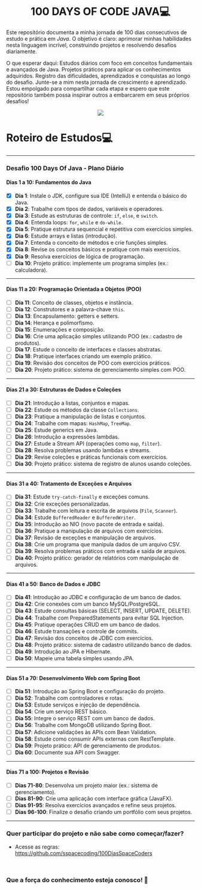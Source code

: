 

<h1 align="center">100 DAYS OF CODE JAVA💻 </h1>

Este repositório documenta a minha jornada de 100 dias consecutivos de estudo e prática em <em>Java</em>. O objetivo é claro: aprimorar minhas habilidades nesta linguagem incrível, construindo projetos e resolvendo desafios diariamente.

O que esperar daqui:
Estudos diários com foco em conceitos fundamentais e avançados de Java.
Projetos práticos para aplicar os conhecimentos adquiridos.
Registro das dificuldades, aprendizados e conquistas ao longo do desafio.
Junte-se a mim nesta jornada de crescimento e aprendizado. Estou empolgado para compartilhar cada etapa e espero que este repositório também possa inspirar outros a embarcarem em seus próprios desafios!

<p align="center"><img src="http://img.shields.io/static/v1?label=STATUS&message=EM%20DESENVOLVIMENTO&color=GREEN&style=for-the-badge"/></p>


<h1> Roteiro de Estudos💻 </h1>

---

### **Desafio 100 Days Of Java - Plano Diário**

#### **Dias 1 a 10: Fundamentos do Java**
- [x] **Dia 1**: Instale o JDK, configure sua IDE (IntelliJ) e entenda o básico do Java. 
- [x] **Dia 2**: Trabalhe com tipos de dados, variáveis e operadores.
- [x] **Dia 3**: Estude as estruturas de controle: `if`, `else`, e `switch`.
- [x] **Dia 4**: Entenda loops: `for`, `while` e `do-while`.
- [x] **Dia 5**: Pratique estrutura sequencial e repetitiva com exercícios simples.
- [x] **Dia 6**: Estude arrays e listas (introdução).
- [x] **Dia 7**: Entenda o conceito de métodos e crie funções simples.
- [x] **Dia 8**: Revise os conceitos básicos e pratique com mais exercícios.
- [x] **Dia 9**: Resolva exercícios de lógica de programação.
- [ ] **Dia 10**: Projeto prático: implemente um programa simples (ex.: calculadora).

---

#### **Dias 11 a 20: Programação Orientada a Objetos (POO)**
- [ ] **Dia 11**: Conceito de classes, objetos e instância.
- [ ] **Dia 12**: Construtores e a palavra-chave `this`.
- [ ] **Dia 13**: Encapsulamento: getters e setters.
- [ ] **Dia 14**: Herança e polimorfismo.
- [ ] **Dia 15**: Enumerações e composição.
- [ ] **Dia 16**: Crie uma aplicação simples utilizando POO (ex.: cadastro de produtos).
- [ ] **Dia 17**: Estude o conceito de interfaces e classes abstratas.
- [ ] **Dia 18**: Pratique interfaces criando um exemplo prático.
- [ ] **Dia 19**: Revisão dos conceitos de POO com exercícios práticos.
- [ ] **Dia 20**: Projeto prático: sistema de gerenciamento simples com POO.

---

#### **Dias 21 a 30: Estruturas de Dados e Coleções**
- [ ] **Dia 21**: Introdução a listas, conjuntos e mapas.
- [ ] **Dia 22**: Estude os métodos da classe `Collections`.
- [ ] **Dia 23**: Pratique a manipulação de listas e conjuntos.
- [ ] **Dia 24**: Trabalhe com mapas: `HashMap`, `TreeMap`.
- [ ] **Dia 25**: Estude generics em Java.
- [ ] **Dia 26**: Introdução a expressões lambdas.
- [ ] **Dia 27**: Estude a Stream API (operações como `map`, `filter`).
- [ ] **Dia 28**: Resolva problemas usando lambdas e streams.
- [ ] **Dia 29**: Revise coleções e práticas funcionais com exercícios.
- [ ] **Dia 30**: Projeto prático: sistema de registro de alunos usando coleções.

---

#### **Dias 31 a 40: Tratamento de Exceções e Arquivos**
- [ ] **Dia 31**: Estude `try-catch-finally` e exceções comuns.
- [ ] **Dia 32**: Crie exceções personalizadas.
- [ ] **Dia 33**: Trabalhe com leitura e escrita de arquivos (`File`, `Scanner`).
- [ ] **Dia 34**: Estude `BufferedReader` e `BufferedWriter`.
- [ ] **Dia 35**: Introdução ao NIO (novo pacote de entrada e saída).
- [ ] **Dia 36**: Pratique a manipulação de arquivos com exercícios.
- [ ] **Dia 37**: Revisão de exceções e manipulação de arquivos.
- [ ] **Dia 38**: Crie um programa que manipula dados de um arquivo CSV.
- [ ] **Dia 39**: Resolva problemas práticos com entrada e saída de arquivos.
- [ ] **Dia 40**: Projeto prático: gerador de relatórios com manipulação de arquivos.

---

#### **Dias 41 a 50: Banco de Dados e JDBC**
- [ ] **Dia 41**: Introdução ao JDBC e configuração de um banco de dados.
- [ ] **Dia 42**: Crie conexões com um banco MySQL/PostgreSQL.
- [ ] **Dia 43**: Estude consultas básicas (SELECT, INSERT, UPDATE, DELETE).
- [ ] **Dia 44**: Trabalhe com PreparedStatements para evitar SQL Injection.
- [ ] **Dia 45**: Pratique operações CRUD em um banco de dados.
- [ ] **Dia 46**: Estude transações e controle de commits.
- [ ] **Dia 47**: Revisão dos conceitos de JDBC com exercícios.
- [ ] **Dia 48**: Projeto prático: sistema de cadastro utilizando banco de dados.
- [ ] **Dia 49**: Introdução ao JPA e Hibernate.
- [ ] **Dia 50**: Mapeie uma tabela simples usando JPA.

---

#### **Dias 51 a 70: Desenvolvimento Web com Spring Boot**
- [ ] **Dia 51**: Introdução ao Spring Boot e configuração do projeto.
- [ ] **Dia 52**: Trabalhe com controladores e rotas.
- [ ] **Dia 53**: Estude serviços e injeção de dependência.
- [ ] **Dia 54**: Crie um serviço REST básico.
- [ ] **Dia 55**: Integre o serviço REST com um banco de dados.
- [ ] **Dia 56**: Trabalhe com MongoDB utilizando Spring Boot.
- [ ] **Dia 57**: Adicione validações às APIs com Bean Validation.
- [ ] **Dia 58**: Estude como consumir APIs externas com RestTemplate.
- [ ] **Dia 59**: Projeto prático: API de gerenciamento de produtos.
- [ ] **Dia 60**: Documente sua API com Swagger.

---

#### **Dias 71 a 100: Projetos e Revisão**
- [ ] **Dias 71-80**: Desenvolva um projeto maior (ex.: sistema de gerenciamento).
- [ ] **Dias 81-90**: Crie uma aplicação com interface gráfica (JavaFX).
- [ ] **Dias 91-95**: Resolva exercícios avançados e refine seus projetos.
- [ ] **Dias 96-100**: Finalize o desafio criando um portfólio com seus projetos.

---
### Quer participar do projeto e não sabe como começar/fazer?
- Acesse as regras: https://github.com/sspacecoding/100DiasSpaceCoders
<br>

<h3>Que a força do conhecimento esteja conosco! 🖖</h3>
